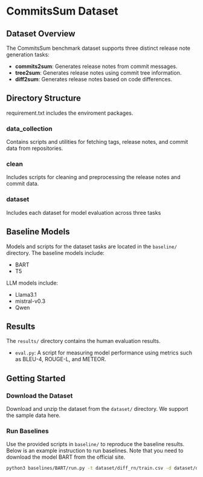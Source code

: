 # CommitsSum Dataset

## Dataset Overview

The CommitsSum benchmark dataset supports three distinct release note generation tasks:

- **commits2sum**: Generates release notes from commit messages.
- **tree2sum**: Generates release notes using commit tree information.
- **diff2sum**: Generates release notes based on code differences.

## Directory Structure
requirement.txt includes the enviroment packages.

### data_collection

Contains scripts and utilities for fetching tags, release notes, and commit data from repositories. 

### clean

Includes scripts for cleaning and preprocessing the release notes and commit data. 

### dataset

Includes each dataset for model evaluation across three tasks

## Baseline Models

Models and scripts for the dataset tasks are located in the `baseline/` directory. The baseline models include:
- BART
- T5

LLM models include:
- Llama3.1
- mistral-v0.3
- Qwen

## Results

The `results/` directory contains the human evaluation results.

- `eval.py`: A script for measuring model performance using metrics such as BLEU-4, ROUGE-L, and METEOR.

## Getting Started

### Download the Dataset

Download and unzip the dataset from the `dataset/` directory. We support the sample data here.

### Run Baselines

Use the provided scripts in `baseline/` to reproduce the baseline results. Below is an example instruction to run baselines. Note that you need to download the model BART from the official site.

```bash
python3 baselines/BART/run.py -t dataset/diff_rn/train.csv -d dataset/diff_rn/val.csv -e dataset/diff_rn/test.csv -ms model/BART/diff_rn -s result/BART/diff_rn -epoch 5
